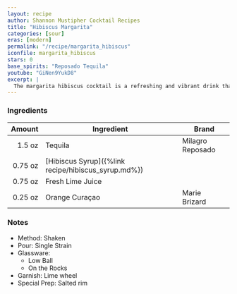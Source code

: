 ```yaml
---
layout: recipe
author: Shannon Mustipher Cocktail Recipes
title: "Hibiscus Margarita"
categories: [sour]
eras: [modern]
permalink: "/recipe/margarita_hibiscus"
iconfile: margarita_hibiscus
stars: 0
base_spirits: "Reposado Tequila"
youtube: "GiNen9YukD8"
excerpt: |
  The margarita hibiscus cocktail is a refreshing and vibrant drink that combines the classic margarita with the floral notes of hibiscus. It typically includes tequila, orange liqueur, lime juice, and a homemade hibiscus syrup. The syrup adds a beautiful pink hue and a slightly sweet and tangy flavor to the drink.
---
```


### Ingredients

|  Amount | Ingredient                                          | Brand            |
| ------: | --------------------------------------------------- | ---------------- |
|  1.5 oz | Tequila                                             | Milagro Reposado |
| 0.75 oz | [Hibiscus Syrup]({%link recipe/hibiscus_syrup.md%}) |
| 0.75 oz | Fresh Lime Juice                                    |
| 0.25 oz | Orange Curaçao                                      | Marie Brizard    |

### Notes

- Method: Shaken
- Pour: Single Strain
- Glassware:
  - Low Ball
  - On the Rocks
- Garnish: Lime wheel
- Special Prep: Salted rim
